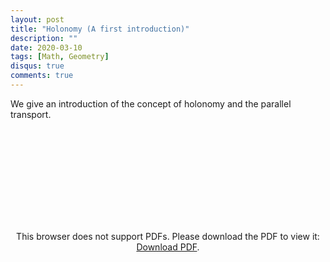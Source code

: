 ```yaml
---
layout: post
title: "Holonomy (A first introduction)"
description: ""
date: 2020-03-10
tags: [Math, Geometry]
disqus: true
comments: true
---
```

We give an introduction of the concept of holonomy and the parallel transport.<!--more-->

<div style="margin:0 auto;text-align:center">
<object data="pdfs/Holonomy.pdf" type="application/pdf" width="80%" height="500px">
    <embed src="pdfs/Holonomy.pdf">
        <p>This browser does not support PDFs. Please download the PDF to view it: <a href="pdfs/Holonomy.pdf">Download PDF</a>.</p>
    </embed>
</object>
</div>
